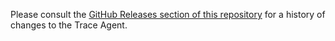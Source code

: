 Please consult the [GitHub Releases section of this repository](https://github.com/googleapis/cloud-trace-nodejs/releases) for a history of changes to the Trace Agent.
